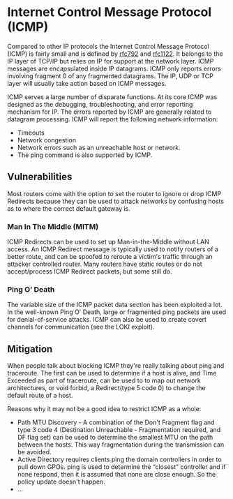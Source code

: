 # Internet Control Message Protocol (ICMP)

Compared to other IP protocols the Internet Control Message Protocol (ICMP) is fairly small and is defined by [rfc792]() and [rfc1122](). It belongs to the IP layer of TCP/IP but relies on IP for support at the network layer. ICMP messages are encapsulated inside IP datagrams. ICMP only reports errors involving fragment 0 of any fragmented datagrams. The IP, UDP or TCP layer will usually take action based on ICMP messages.

ICMP serves a large number of disparate functions. At its core ICMP was designed as the debugging, troubleshooting, and error reporting mechanism for IP. The errors reported by ICMP are generally related to datagram processing. ICMP will report the following network information:

* Timeouts
* Network congestion
* Network errors such as an unreachable host or network.
* The ping command is also supported by ICMP.

## Vulnerabilities

Most routers come with the option to set the router to ignore or drop ICMP Redirects because they can be used to attack networks by confusing hosts as to where the correct default gateway is.

### Man In The Middle (MITM)

ICMP Redirects can be used to set up Man-in-the-Middle without LAN access. An ICMP Redirect message is typically used to notify routers of a better route, and can be spoofed to reroute a victim's traffic through an attacker controlled router. Many routers have static routes or do not accept/process ICMP Redirect packets, but some still do.

### Ping O’ Death

The variable size of the ICMP packet data section has been exploited a lot. In the well-known Ping O' Death, large or fragmented ping packets are used for denial-of-service attacks. ICMP can also be used to create covert channels for communication (see the LOKI exploit).

## Mitigation

When people talk about blocking ICMP they're really talking about ping and traceroute. The first can be used to determine if a host is alive, and Time Exceeded as part of traceroute, can be used to to map out network architectures, or void forbid, a Redirect(type 5 code 0) to change the default route of a host.

Reasons why it may not be a good idea to restrict ICMP as a whole:

* Path MTU Discovery - A combination of the Don't Fragment flag and type 3 code 4 (Destination Unreachable - Fragmentation required, and DF flag set) can be used to determine the smallest MTU on the path between the hosts. This way fragmentation during the transmission can be avoided.
* Active Directory requires clients ping the domain controllers in order to pull down GPOs. ping is used to determine the “closest” controller and if none respond, then it is assumed that none are close enough. So the policy update doesn't happen.
* ...



